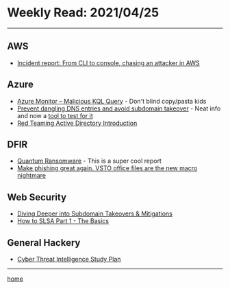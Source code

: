 # Weekly Read: 2021/04/25
----

## AWS

 * [Incident report: From CLI to console, chasing an attacker in AWS](https://expel.com/blog/incident-report-from-cli-to-console-chasing-an-attacker-in-aws/)


## Azure

 * [Azure Monitor – Malicious KQL Query](https://securecloud.blog/2022/04/27/azure-monitor-malicious-kql-query/) - Don't blind copy/pasta kids
 * [Prevent dangling DNS entries and avoid subdomain takeover](https://docs.microsoft.com/en-us/azure/security/fundamentals/subdomain-takeover) - Neat info and now a [tool to test for it](https://github.com/Azure/Azure-Network-Security/tree/master/Cross%20Product/DNS%20-%20Find%20Dangling%20DNS%20Records)
 * [Red Teaming Active Directory Introduction](https://0xstarlight.github.io/posts/Active-Directory-Introduction/)


## DFIR

 * [Quantum Ransomware](https://thedfirreport.com/2022/04/25/quantum-ransomware/) - This is a super cool report
 * [Make phishing great again. VSTO office files are the new macro nightmare](https://medium.com/@airlockdigital/make-phishing-great-again-vsto-office-files-are-the-new-macro-nightmare-e09fcadef010)

## Web Security

 * [Diving Deeper into Subdomain Takeovers & Mitigations](https://www.youtube.com/watch?v=-vmZOSxdRCE)
 * [How to SLSA Part 1 - The Basics](https://security.googleblog.com/2022/04/how-to-slsa-part-1-basics.html)


## General Hackery
 
 * [Cyber Threat Intelligence Study Plan](https://klrgrz.medium.com/cyber-threat-intelligence-study-plan-c60484d319cb)





----
[home](index.md)
